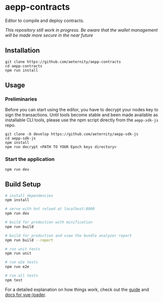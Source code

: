 # aepp-contracts

Editor to compile and deploy contracts.

*This repository still work in progress. Be aware that the wallet management will be made more secure in the near future*

## Installation

```
git clone https://github.com/aeternity/aepp-contracts
cd aepp-contracts
npm run install
```

## Usage

### Preliminaries

Before you can start using the editor, you have to decrypt your nodes key to sign the transactions. Until tools become stable and been made available as installable CLI tools, please use the npm script directly from the `aepp-sdk-js` repo.

```
git clone -b develop https://github.com/aeternity/aepp-sdk-js
cd aepp-sdk-js
npm install
npm run decrypt <PATH TO YOUR Epoch keys directory>
```
### Start the application

```
npm run dev
```

## Build Setup

``` bash
# install dependencies
npm install

# serve with hot reload at localhost:8080
npm run dev

# build for production with minification
npm run build

# build for production and view the bundle analyzer report
npm run build --report

# run unit tests
npm run unit

# run e2e tests
npm run e2e

# run all tests
npm test
```

For a detailed explanation on how things work, check out the [guide](http://vuejs-templates.github.io/webpack/) and [docs for vue-loader](http://vuejs.github.io/vue-loader).
